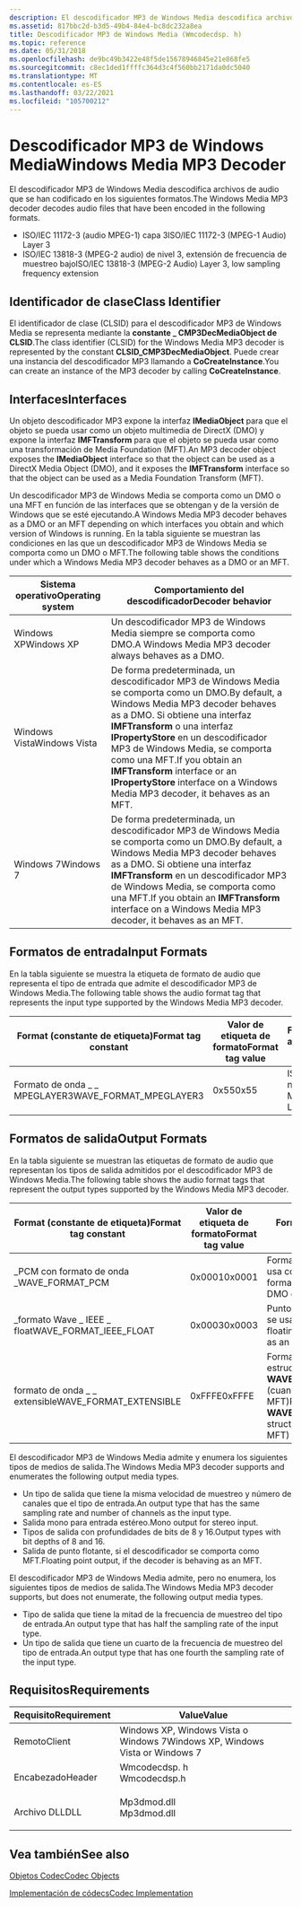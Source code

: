 ```yaml
---
description: El descodificador MP3 de Windows Media descodifica archivos de audio que se han codificado en los siguientes formatos.
ms.assetid: 817bbc2d-b3d5-49b4-84e4-bc8dc232a8ea
title: Descodificador MP3 de Windows Media (Wmcodecdsp. h)
ms.topic: reference
ms.date: 05/31/2018
ms.openlocfilehash: de9bc49b3422e48f5de15678946845e21e868fe5
ms.sourcegitcommit: c8ec1ded1ffffc364d3c4f560bb2171da0dc5040
ms.translationtype: MT
ms.contentlocale: es-ES
ms.lasthandoff: 03/22/2021
ms.locfileid: "105700212"
---
```

# <a name="windows-media-mp3-decoder"></a><span data-ttu-id="a13eb-103">Descodificador MP3 de Windows Media</span><span class="sxs-lookup"><span data-stu-id="a13eb-103">Windows Media MP3 Decoder</span></span>

<span data-ttu-id="a13eb-104">El descodificador MP3 de Windows Media descodifica archivos de audio que se han codificado en los siguientes formatos.</span><span class="sxs-lookup"><span data-stu-id="a13eb-104">The Windows Media MP3 decoder decodes audio files that have been encoded in the following formats.</span></span>

-   <span data-ttu-id="a13eb-105">ISO/IEC 11172-3 (audio MPEG-1) capa 3</span><span class="sxs-lookup"><span data-stu-id="a13eb-105">ISO/IEC 11172-3 (MPEG-1 Audio) Layer 3</span></span>
-   <span data-ttu-id="a13eb-106">ISO/IEC 13818-3 (MPEG-2 audio) de nivel 3, extensión de frecuencia de muestreo bajo</span><span class="sxs-lookup"><span data-stu-id="a13eb-106">ISO/IEC 13818-3 (MPEG-2 Audio) Layer 3, low sampling frequency extension</span></span>

## <a name="class-identifier"></a><span data-ttu-id="a13eb-107">Identificador de clase</span><span class="sxs-lookup"><span data-stu-id="a13eb-107">Class Identifier</span></span>

<span data-ttu-id="a13eb-108">El identificador de clase (CLSID) para el descodificador MP3 de Windows Media se representa mediante la **constante \_ CMP3DecMediaObject de CLSID**.</span><span class="sxs-lookup"><span data-stu-id="a13eb-108">The class identifier (CLSID) for the Windows Media MP3 decoder is represented by the constant **CLSID\_CMP3DecMediaObject**.</span></span> <span data-ttu-id="a13eb-109">Puede crear una instancia del descodificador MP3 llamando a **CoCreateInstance**.</span><span class="sxs-lookup"><span data-stu-id="a13eb-109">You can create an instance of the MP3 decoder by calling **CoCreateInstance**.</span></span>

## <a name="interfaces"></a><span data-ttu-id="a13eb-110">Interfaces</span><span class="sxs-lookup"><span data-stu-id="a13eb-110">Interfaces</span></span>

<span data-ttu-id="a13eb-111">Un objeto descodificador MP3 expone la interfaz **IMediaObject** para que el objeto se pueda usar como un objeto multimedia de DirectX (DMO) y expone la interfaz **IMFTransform** para que el objeto se pueda usar como una transformación de Media Foundation (MFT).</span><span class="sxs-lookup"><span data-stu-id="a13eb-111">An MP3 decoder object exposes the **IMediaObject** interface so that the object can be used as a DirectX Media Object (DMO), and it exposes the **IMFTransform** interface so that the object can be used as a Media Foundation Transform (MFT).</span></span>

<span data-ttu-id="a13eb-112">Un descodificador MP3 de Windows Media se comporta como un DMO o una MFT en función de las interfaces que se obtengan y de la versión de Windows que se esté ejecutando.</span><span class="sxs-lookup"><span data-stu-id="a13eb-112">A Windows Media MP3 decoder behaves as a DMO or an MFT depending on which interfaces you obtain and which version of Windows is running.</span></span> <span data-ttu-id="a13eb-113">En la tabla siguiente se muestran las condiciones en las que un descodificador MP3 de Windows Media se comporta como un DMO o MFT.</span><span class="sxs-lookup"><span data-stu-id="a13eb-113">The following table shows the conditions under which a Windows Media MP3 decoder behaves as a DMO or an MFT.</span></span>



| <span data-ttu-id="a13eb-114">Sistema operativo</span><span class="sxs-lookup"><span data-stu-id="a13eb-114">Operating system</span></span> | <span data-ttu-id="a13eb-115">Comportamiento del descodificador</span><span class="sxs-lookup"><span data-stu-id="a13eb-115">Decoder behavior</span></span>                                                                                                                                                                               |
|------------------|------------------------------------------------------------------------------------------------------------------------------------------------------------------------------------------------|
| <span data-ttu-id="a13eb-116">Windows XP</span><span class="sxs-lookup"><span data-stu-id="a13eb-116">Windows XP</span></span>       | <span data-ttu-id="a13eb-117">Un descodificador MP3 de Windows Media siempre se comporta como DMO.</span><span class="sxs-lookup"><span data-stu-id="a13eb-117">A Windows Media MP3 decoder always behaves as a DMO.</span></span>                                                                                                                                           |
| <span data-ttu-id="a13eb-118">Windows Vista</span><span class="sxs-lookup"><span data-stu-id="a13eb-118">Windows Vista</span></span>    | <span data-ttu-id="a13eb-119">De forma predeterminada, un descodificador MP3 de Windows Media se comporta como un DMO.</span><span class="sxs-lookup"><span data-stu-id="a13eb-119">By default, a Windows Media MP3 decoder behaves as a DMO.</span></span> <span data-ttu-id="a13eb-120">Si obtiene una interfaz **IMFTransform** o una interfaz **IPropertyStore** en un descodificador MP3 de Windows Media, se comporta como una MFT.</span><span class="sxs-lookup"><span data-stu-id="a13eb-120">If you obtain an **IMFTransform** interface or an **IPropertyStore** interface on a Windows Media MP3 decoder, it behaves as an MFT.</span></span> |
| <span data-ttu-id="a13eb-121">Windows 7</span><span class="sxs-lookup"><span data-stu-id="a13eb-121">Windows 7</span></span>        | <span data-ttu-id="a13eb-122">De forma predeterminada, un descodificador MP3 de Windows Media se comporta como un DMO.</span><span class="sxs-lookup"><span data-stu-id="a13eb-122">By default, a Windows Media MP3 decoder behaves as a DMO.</span></span> <span data-ttu-id="a13eb-123">Si obtiene una interfaz **IMFTransform** en un descodificador MP3 de Windows Media, se comporta como una MFT.</span><span class="sxs-lookup"><span data-stu-id="a13eb-123">If you obtain an **IMFTransform** interface on a Windows Media MP3 decoder, it behaves as an MFT.</span></span>                                    |



 

## <a name="input-formats"></a><span data-ttu-id="a13eb-124">Formatos de entrada</span><span class="sxs-lookup"><span data-stu-id="a13eb-124">Input Formats</span></span>

<span data-ttu-id="a13eb-125">En la tabla siguiente se muestra la etiqueta de formato de audio que representa el tipo de entrada que admite el descodificador MP3 de Windows Media.</span><span class="sxs-lookup"><span data-stu-id="a13eb-125">The following table shows the audio format tag that represents the input type supported by the Windows Media MP3 decoder.</span></span>



| <span data-ttu-id="a13eb-126">Format (constante de etiqueta)</span><span class="sxs-lookup"><span data-stu-id="a13eb-126">Format tag constant</span></span>      | <span data-ttu-id="a13eb-127">Valor de etiqueta de formato</span><span class="sxs-lookup"><span data-stu-id="a13eb-127">Format tag value</span></span> | <span data-ttu-id="a13eb-128">Formato de audio</span><span class="sxs-lookup"><span data-stu-id="a13eb-128">Audio format</span></span>     |
|--------------------------|------------------|------------------|
| <span data-ttu-id="a13eb-129">Formato de onda \_ \_ MPEGLAYER3</span><span class="sxs-lookup"><span data-stu-id="a13eb-129">WAVE\_FORMAT\_MPEGLAYER3</span></span> | <span data-ttu-id="a13eb-130">0x55</span><span class="sxs-lookup"><span data-stu-id="a13eb-130">0x55</span></span>             | <span data-ttu-id="a13eb-131">ISO MPEG nivel 3</span><span class="sxs-lookup"><span data-stu-id="a13eb-131">ISO MPEG Layer 3</span></span> |



 

## <a name="output-formats"></a><span data-ttu-id="a13eb-132">Formatos de salida</span><span class="sxs-lookup"><span data-stu-id="a13eb-132">Output Formats</span></span>

<span data-ttu-id="a13eb-133">En la tabla siguiente se muestran las etiquetas de formato de audio que representan los tipos de salida admitidos por el descodificador MP3 de Windows Media.</span><span class="sxs-lookup"><span data-stu-id="a13eb-133">The following table shows the audio format tags that represent the output types supported by the Windows Media MP3 decoder.</span></span>



| <span data-ttu-id="a13eb-134">Format (constante de etiqueta)</span><span class="sxs-lookup"><span data-stu-id="a13eb-134">Format tag constant</span></span>       | <span data-ttu-id="a13eb-135">Valor de etiqueta de formato</span><span class="sxs-lookup"><span data-stu-id="a13eb-135">Format tag value</span></span> | <span data-ttu-id="a13eb-136">Formato de audio</span><span class="sxs-lookup"><span data-stu-id="a13eb-136">Audio format</span></span>                                                                |
|---------------------------|------------------|-----------------------------------------------------------------------------|
| <span data-ttu-id="a13eb-137">\_PCM con formato de onda \_</span><span class="sxs-lookup"><span data-stu-id="a13eb-137">WAVE\_FORMAT\_PCM</span></span>         | <span data-ttu-id="a13eb-138">0x0001</span><span class="sxs-lookup"><span data-stu-id="a13eb-138">0x0001</span></span>           | <span data-ttu-id="a13eb-139">Formato PCM (cuando se usa como DMO o MFT)</span><span class="sxs-lookup"><span data-stu-id="a13eb-139">PCM format (when used as a DMO or an MFT)</span></span>                                   |
| <span data-ttu-id="a13eb-140">\_formato Wave \_ IEEE \_ float</span><span class="sxs-lookup"><span data-stu-id="a13eb-140">WAVE\_FORMAT\_IEEE\_FLOAT</span></span> | <span data-ttu-id="a13eb-141">0x0003</span><span class="sxs-lookup"><span data-stu-id="a13eb-141">0x0003</span></span>           | <span data-ttu-id="a13eb-142">Punto flotante IEEE (cuando se usa como MFT)</span><span class="sxs-lookup"><span data-stu-id="a13eb-142">IEEE floating point (when used as an MFT)</span></span>                                   |
| <span data-ttu-id="a13eb-143">formato de onda \_ \_ extensible</span><span class="sxs-lookup"><span data-stu-id="a13eb-143">WAVE\_FORMAT\_EXTENSIBLE</span></span>  | <span data-ttu-id="a13eb-144">0xFFFE</span><span class="sxs-lookup"><span data-stu-id="a13eb-144">0xFFFE</span></span>           | <span data-ttu-id="a13eb-145">Formato PCM/IEEE en la estructura **WAVEFORMATEXTENSIBLE** (cuando se usa como MFT)</span><span class="sxs-lookup"><span data-stu-id="a13eb-145">PCM/IEEE format in **WAVEFORMATEXTENSIBLE** structure (when used as an MFT)</span></span> |



 

<span data-ttu-id="a13eb-146">El descodificador MP3 de Windows Media admite y enumera los siguientes tipos de medios de salida.</span><span class="sxs-lookup"><span data-stu-id="a13eb-146">The Windows Media MP3 decoder supports and enumerates the following output media types.</span></span>

-   <span data-ttu-id="a13eb-147">Un tipo de salida que tiene la misma velocidad de muestreo y número de canales que el tipo de entrada.</span><span class="sxs-lookup"><span data-stu-id="a13eb-147">An output type that has the same sampling rate and number of channels as the input type.</span></span>
-   <span data-ttu-id="a13eb-148">Salida mono para entrada estéreo.</span><span class="sxs-lookup"><span data-stu-id="a13eb-148">Mono output for stereo input.</span></span>
-   <span data-ttu-id="a13eb-149">Tipos de salida con profundidades de bits de 8 y 16.</span><span class="sxs-lookup"><span data-stu-id="a13eb-149">Output types with bit depths of 8 and 16.</span></span>
-   <span data-ttu-id="a13eb-150">Salida de punto flotante, si el descodificador se comporta como MFT.</span><span class="sxs-lookup"><span data-stu-id="a13eb-150">Floating point output, if the decoder is behaving as an MFT.</span></span>

<span data-ttu-id="a13eb-151">El descodificador MP3 de Windows Media admite, pero no enumera, los siguientes tipos de medios de salida.</span><span class="sxs-lookup"><span data-stu-id="a13eb-151">The Windows Media MP3 decoder supports, but does not enumerate, the following output media types.</span></span>

-   <span data-ttu-id="a13eb-152">Tipo de salida que tiene la mitad de la frecuencia de muestreo del tipo de entrada.</span><span class="sxs-lookup"><span data-stu-id="a13eb-152">An output type that has half the sampling rate of the input type.</span></span>
-   <span data-ttu-id="a13eb-153">Un tipo de salida que tiene un cuarto de la frecuencia de muestreo del tipo de entrada.</span><span class="sxs-lookup"><span data-stu-id="a13eb-153">An output type that has one fourth the sampling rate of the input type.</span></span>

## <a name="requirements"></a><span data-ttu-id="a13eb-154">Requisitos</span><span class="sxs-lookup"><span data-stu-id="a13eb-154">Requirements</span></span>



| <span data-ttu-id="a13eb-155">Requisito</span><span class="sxs-lookup"><span data-stu-id="a13eb-155">Requirement</span></span> | <span data-ttu-id="a13eb-156">Value</span><span class="sxs-lookup"><span data-stu-id="a13eb-156">Value</span></span> |
|-------------------|-----------------------------------------------------------------------------------------|
| <span data-ttu-id="a13eb-157">Remoto</span><span class="sxs-lookup"><span data-stu-id="a13eb-157">Client</span></span><br/> | <span data-ttu-id="a13eb-158">Windows XP, Windows Vista o Windows 7</span><span class="sxs-lookup"><span data-stu-id="a13eb-158">Windows XP, Windows Vista or Windows 7</span></span><br/>                                       |
| <span data-ttu-id="a13eb-159">Encabezado</span><span class="sxs-lookup"><span data-stu-id="a13eb-159">Header</span></span><br/> | <dl> <span data-ttu-id="a13eb-160"><dt>Wmcodecdsp. h</dt></span><span class="sxs-lookup"><span data-stu-id="a13eb-160"><dt>Wmcodecdsp.h</dt></span></span> </dl> |
| <span data-ttu-id="a13eb-161">Archivo DLL</span><span class="sxs-lookup"><span data-stu-id="a13eb-161">DLL</span></span><br/>    | <dl> <span data-ttu-id="a13eb-162"><dt>Mp3dmod.dll</dt></span><span class="sxs-lookup"><span data-stu-id="a13eb-162"><dt>Mp3dmod.dll</dt></span></span> </dl>  |



## <a name="see-also"></a><span data-ttu-id="a13eb-163">Vea también</span><span class="sxs-lookup"><span data-stu-id="a13eb-163">See also</span></span>

<dl> <dt>

[<span data-ttu-id="a13eb-164">Objetos Codec</span><span class="sxs-lookup"><span data-stu-id="a13eb-164">Codec Objects</span></span>](codecobjects.md)
</dt> <dt>

[<span data-ttu-id="a13eb-165">Implementación de códecs</span><span class="sxs-lookup"><span data-stu-id="a13eb-165">Codec Implementation</span></span>](codecimplementation.md)
</dt> </dl>

 

 




